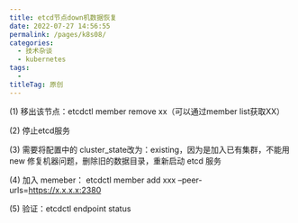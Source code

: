 ```yaml
---
title: etcd节点down机数据恢复
date: 2022-07-27 14:56:55
permalink: /pages/k8s08/
categories:
  - 技术杂谈
  - kubernetes
tags:
  - 
titleTag: 原创
---
```



(1) 移出该节点：etcdctl member remove xx（可以通过member list获取XX）

(2) 停止etcd服务

(3) 需要将配置中的 cluster_state改为：existing，因为是加入已有集群，不能用 new
修复机器问题，删除旧的数据目录，重新启动 etcd 服务

(4) 加入 memeber： etcdctl member add xxx –peer-urls=https://x.x.x.x:2380

(5) 验证：etcdctl endpoint status
